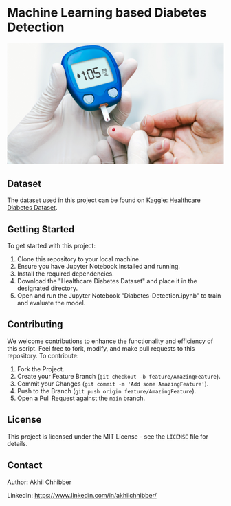 # Machine Learning based Diabetes Detection
<p align="center">
  <img src="https://github.com/akhilchibber/Diabetes-Detection/blob/main/Diabetes-Detection.png?raw=true" alt="earthml Logo">
</p>

## Dataset
The dataset used in this project can be found on Kaggle: [Healthcare Diabetes Dataset](https://www.kaggle.com/datasets/nanditapore/healthcare-diabetes/data). 

## Getting Started
To get started with this project:

1. Clone this repository to your local machine.
2. Ensure you have Jupyter Notebook installed and running.
3. Install the required dependencies.
4. Download the "Healthcare Diabetes Dataset" and place it in the designated directory.
5. Open and run the Jupyter Notebook "Diabetes-Detection.ipynb" to train and evaluate the model.

## Contributing
We welcome contributions to enhance the functionality and efficiency of this script. Feel free to fork, modify, and make pull requests to this repository. To contribute:

1. Fork the Project.
2. Create your Feature Branch (`git checkout -b feature/AmazingFeature`).
3. Commit your Changes (`git commit -m 'Add some AmazingFeature'`).
4. Push to the Branch (`git push origin feature/AmazingFeature`).
5. Open a Pull Request against the `main` branch.

## License

This project is licensed under the MIT License - see the `LICENSE` file for details.

## Contact

Author: Akhil Chhibber

LinkedIn: https://www.linkedin.com/in/akhilchhibber/
